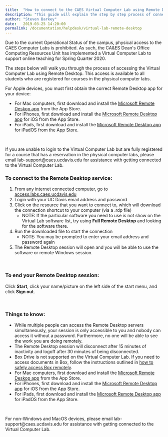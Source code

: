 ```yaml
---
title:  "How to connect to the CAES Virtual Computer Lab using Remote Desktop"
description: "This guide will explain the step by step process of connecting to the CAES Virtual Computer Lab, used for instruction, with remote desktop."
author: "Steven Barkey"
date:   2019-03-25 14:20:00
permalink: /documentation/helpdesk/virtual-lab-remote-desktop
---
```


<p><span class="discreet">Due to the current Operational Status of the campus, physical access to the CAES Computer Labs is prohibited.  As such, the CA&ES Dean's Office Computing Resources Unit has implemented a Virtual Computer Lab to support online teaching for Spring Quarter 2020.</span></p>

<p><span class="discreet">The steps below will walk you through the process of accessing the Virtual Computer Lab using Remote Desktop.  This access is available to all students who are registered for courses in the physical computer labs. </span></p>

<p>For Apple devices, you must first obtain the correct Remote Desktop app for your device:</p>
<ul style="PADDING-LEFT: 30px">
        <li>For Mac computers, first download and install the <a class="external-link" href="https://apps.apple.com/us/app/microsoft-remote-desktop-10/id1295203466" target="_blank">Microsoft Remote Deskop app</a> from the App Store.</li>
    <li>For iPhones, first download and install the <a class="external-link" href="https://apps.apple.com/app/microsoft-remote-desktop/id714464092#?platform=iphone" target="_blank">Microsoft Remote Desktop app</a> for iOS from the App Store.</li>
    <li>For iPads, first download and install the <a class="external-link" href="https://apps.apple.com/app/microsoft-remote-desktop/id714464092#?platform=ipad" target="_blank">Microsoft Remote Desktop app</a> for iPadOS from the App Store.</li>
</ul>
<br />

<p><span class="discreet">If you are unable to login to the Virtual Computer Lab but are fully registered for a course that has a reservation in the physical computer labs, please email lab-support@caes.ucdavis.edu for assistance with getting connected to the Virtual Computer Lab.</span></p>

<h3>To connect to the Remote Desktop service: </h3>
<ol style="PADDING-LEFT: 30px">
   <li>From any internet connected computer, go to <a href="http://access.labs.caes.ucdavis.edu" target="_blank">access.labs.caes.ucdavis.edu</a></li>
   <li>Login with your UC Davis email address and password</li>
   <li>Click on the resource that you want to connect to, which will download the connection shortcut to your computer (via a .rdp file)
       <ul>
           <li>NOTE: If the particular software you need to use is not show on the Virtual Lab software list, try using <b>Full Remote Desktop</b> and looking for the software there.</li>
       </ul>
   </li>
   <li>Run the downloaded file to start the connection
       <ul>
           <li>NOTE: You may be prompted to enter your email address and password again</li>
       </ul>
   </li>
   <li>The Remote Desktop session will open and you will be able to use the software or remote Windows session.</li>
</ol>
<br />
<h3>To end your Remote Desktop session:</h3>
<p>Click <b>Start</b>, click your name/picture on the left side of the start menu, and click <b>Sign out</b>.</p>
<br />
<h3>Things to know:</h3>
<ul style="PADDING-LEFT: 30px">
    <li>While multiple people can access the Remote Desktop servers simultaneously, your session is only accessible to you and nobody can access it without a password. Furthermore, no one will be able to see the work you are doing remotely.</li>
    <li>The Remote Desktop session will disconnect after 15 minutes of inactivity and logoff after 30 minutes of being disconnected.</li>
    <li>Box Drive is not supported on the Virtual Computer Lab.  If you need to access documents in Box, follow the instructions outlined in <a class="external-link" href="https://computing.caes.ucdavis.edu/documentation/helpdesk/access_box_remotely" target="_blank">how to safely access Box remotely</a>.</li>
    <li>For Mac computers, first download and install the <a class="external-link" href="https://apps.apple.com/us/app/microsoft-remote-desktop-10/id1295203466" target="_blank">Microsoft Remote Deskop app</a> from the App Store.</li>
    <li>For iPhones, first download and install the <a class="external-link" href="https://apps.apple.com/app/microsoft-remote-desktop/id714464092#?platform=iphone" target="_blank">Microsoft Remote Desktop app</a> for iOS from the App Store.</li>
    <li>For iPads, first download and install the <a class="external-link" href="https://apps.apple.com/app/microsoft-remote-desktop/id714464092#?platform=ipad" target="_blank">Microsoft Remote Desktop app</a> for iPadOS from the App Store.</li>
</ul>
<br />
<p><span class="discreet">For non-Windows and MacOS devices, please email lab-support@caes.ucdavis.edu for assistance with getting connected to the Virtual Computer Lab.</span></p>
